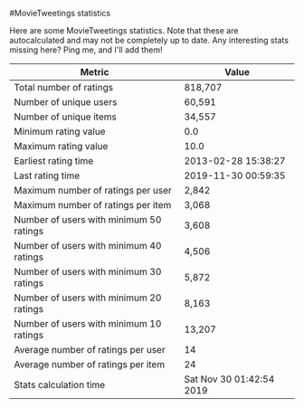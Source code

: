#MovieTweetings statistics

Here are some MovieTweetings statistics. Note that these are autocalculated and may not be completely up to date. Any interesting stats missing here? Ping me, and I'll add them!

Metric | Value
--- | ---
Total number of ratings                 | 818,707
Number of unique users                  | 60,591
Number of unique items                  | 34,557
Minimum rating value                    | 0.0
Maximum rating value                    | 10.0
Earliest rating time                    | 2013-02-28 15:38:27
Last rating time                        | 2019-11-30 00:59:35
Maximum number of ratings per user      | 2,842
Maximum number of ratings per item      | 3,068
Number of users with minimum 50 ratings | 3,608
Number of users with minimum 40 ratings | 4,506
Number of users with minimum 30 ratings | 5,872
Number of users with minimum 20 ratings | 8,163
Number of users with minimum 10 ratings | 13,207
Average number of ratings per user      | 14
Average number of ratings per item      | 24
Stats calculation time                  | Sat Nov 30 01:42:54 2019

